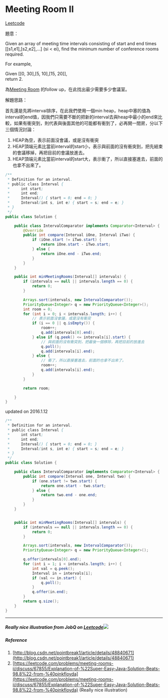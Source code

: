 # Meeting Room II

[Leetcode](https://leetcode.com/problems/meeting-rooms-ii/)

題意：

Given an array of meeting time intervals consisting of start and end times \[\[s1,e1\],\[s2,e2\],...\] \(si &lt; ei\), find the minimum number of conference rooms required.

For example,

Given \[\[0, 30\],\[5, 10\],\[15, 20\]\],  
return 2.

為[Meeting Room]() 的follow up，在此找出最少需要多少會議室。

解題思路：

首先還是先將interval排序，在此我們使用一個min heap，heap中塞的值為interval的end值，因我們只需要不斷的把新的interval去與heap中最小的end來比較，如果有衝突到，則代表與後面其他的可能都有衝到了，必再開一間房，分以下三個情況討論：

1. HEAP為空，表示前面沒會議，或是沒有衝突
2. HEAP頂端元素比當前interval的start小，表示與前面的沒有衝突到，把先結束的會議移掉，再把目前的會議放進去。
3. HEAP頂端元素比當前interval的start大，表示衝了，所以直接塞進去，前面的也拿不出來了。

```java
/**
 * Definition for an interval.
 * public class Interval {
 *     int start;
 *     int end;
 *     Interval() { start = 0; end = 0; }
 *     Interval(int s, int e) { start = s; end = e; }
 * }
 */
public class Solution {

    public class IntervalComparator implements Comparator<Interval> {
        @Override
        public int compare(Interval iOne, Interval iTwo) {
            if (iOne.start != iTwo.start) {
                return iOne.start - iTwo.start;
            } else {
                return iOne.end - iTwo.end;
            }
        }
    }

    public int minMeetingRooms(Interval[] intervals) {
        if (intervals == null || intervals.length == 0) {
            return 0;
        }

        Arrays.sort(intervals, new IntervalComparator());
        PriorityQueue<Integer> q = new PriorityQueue<Integer>();
        int room = 0;
        for (int i = 0; i < intervals.length; i++) {
            // 表示前面沒會議，或是沒有衝突
            if (i == 0 || q.isEmpty()) {
                room++;
                q.add(intervals[0].end);
            } else if (q.peek() <= intervals[i].start) {
                // 與前面的沒有衝突到，把最後一個移除，再把目前的放進去
                q.poll();
                q.add(intervals[i].end);
            } else {
                // 衝了，所以直接塞進去，前面的也拿不出來了。
                room++;
                q.add(intervals[i].end);
            }
        }

        return room;

    }
}
```

updated on 2016.1.12

```java
/**
 * Definition for an interval.
 * public class Interval {
 *     int start;
 *     int end;
 *     Interval() { start = 0; end = 0; }
 *     Interval(int s, int e) { start = s; end = e; }
 * }
 */
public class Solution {

    public class IntervalComparator implements Comparator<Interval> {
        public int compare(Interval one, Interval two) {
            if (one.start != two.start) {
                return one.start - two.start;
            } else {
                return two.end - one.end;
            }
        }
    }


    public int minMeetingRooms(Interval[] intervals) {
        if (intervals == null || intervals.length == 0) {
            return 0;
        }

        Arrays.sort(intervals, new IntervalComparator());
        PriorityQueue<Integer> q = new PriorityQueue<Integer>();

        q.offer(intervals[0].end);
        for (int i = 1; i < intervals.length; i++) {
            int val = q.peek();
            Interval in = intervals[i];
            if (val <= in.start) {
                q.poll();
            }
            q.offer(in.end);
        }
        return q.size();
    }
}
```

 

---

##### Really nice illustration from JobQ on [Leetcode](https://leetcode.com/problems/meeting-rooms-ii/discuss/67855/Explanation-of-%22Super-Easy-Java-Solution-Beats-98.8%22-from-%40pinkfloyda)![](https://i.loli.net/2018/09/24/5ba81e5ea9d15.jpg)

##### Reference

1. [http://blog.csdn.net/pointbreak1/article/details/48840671](http://blog.csdn.net/pointbreak1/article/details/48840671)
2. [https://leetcode.com/problems/meeting-rooms-ii/discuss/67855/Explanation-of-%22Super-Easy-Java-Solution-Beats-98.8%22-from-%40pinkfloyda](https://leetcode.com/problems/meeting-rooms-ii/discuss/67855/Explanation-of-%22Super-Easy-Java-Solution-Beats-98.8%22-from-%40pinkfloyda)   \(Really nice illustration\)



